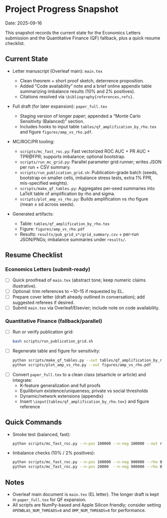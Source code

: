# Project Progress Snapshot

Date: 2025-09-16

This snapshot records the current state for the Economics Letters submission and the Quantitative Finance (QF) fallback, plus a quick resume checklist.

## Current State

- Letter manuscript (Overleaf main): `main.tex`
  - Clean theorem + short proof sketch, deterrence proposition.
  - Added “Code availability” note and a brief online appendix table summarizing imbalance results (10% and 2% positives).
  - Citations resolved via `\bibliography{references,refs}`.

- Full draft (for later expansion): `paper_full.tex`
  - Staging version of longer paper; appended a “Monte Carlo Sensitivity (Balanced)” section.
  - Includes hooks to input table `tables/qf_amplification_by_rho.tex` and figure `figures/amp_vs_rho.pdf`.

- MC/ROC/PR tooling:
  - `scripts/mc_fast_roc.py`: Fast vectorized ROC AUC + PR AUC + TPR@FPR; supports imbalance; optional bootstrap.
  - `scripts/run_mc_grid.py`: Parallel parameter grid runner; writes JSON per run + CSV summary.
  - `scripts/run_publication_grid.sh`: Publication-grade batch (seeds, bootstrap on smaller cells, imbalance stress tests, extra 1% FPR, mis-specified weights).
  - `scripts/make_qf_tables.py`: Aggregates per-seed summaries into LaTeX table of amplification by rho and sigma.
  - `scripts/plot_amp_vs_rho.py`: Builds amplification vs rho figure (mean ± sd across seeds).

- Generated artifacts:
  - Table: `tables/qf_amplification_by_rho.tex`
  - Figure: `figures/amp_vs_rho.pdf`
  - Results: `results/pub_grid_s*/grid_summary.csv` + per-run JSON/PNGs; imbalance summaries under `results/`.

## Resume Checklist

### Economics Letters (submit-ready)
- [ ] Quick proofread of `main.tex` (abstract tone; keep numeric claims illustrative).
- [ ] Optional: trim references to ~10–15 if requested by EL.
- [ ] Prepare cover letter (draft already outlined in conversation); add suggested referees if desired.
- [ ] Submit `main.tex` via Overleaf/Elsevier; include note on code availability.

### Quantitative Finance (fallback/parallel)
- [ ] Run or verify publication grid:
  ```bash
  bash scripts/run_publication_grid.sh
  ```
- [ ] Regenerate table and figure for sensitivity:
  ```bash
  python scripts/make_qf_tables.py --out tables/qf_amplification_by_rho.tex
  python scripts/plot_amp_vs_rho.py --out figures/amp_vs_rho.pdf
  ```
- [ ] Convert `paper_full.tex` to a clean class (elsarticle or article) and integrate:
  - K-feature generalization and full proofs
  - Equilibrium existence/uniqueness; private vs social thresholds
  - Dynamic/network extensions (appendix)
  - Insert `\input{tables/qf_amplification_by_rho.tex}` and figure reference

## Quick Commands

- Smoke test (balanced, fast):
  ```bash
  python scripts/mc_fast_roc.py --n-pos 100000 --n-neg 100000 --out results/mc_summary.json
  ```
- Imbalance checks (10% / 2% positives):
  ```bash
  python scripts/mc_fast_roc.py --n-pos 100000 --n-neg 900000 --rho 0.3 --sigma-eps 0.5 --out results/imbalance_10pct.json
  python scripts/mc_fast_roc.py --n-pos 20000  --n-neg 980000 --rho 0.3 --sigma-eps 0.5 --out results/imbalance_2pct.json
  ```

## Notes

- Overleaf main document is `main.tex` (EL letter). The longer draft is kept in `paper_full.tex` for QF expansion.
- All scripts are NumPy-based and Apple Silicon friendly; consider setting `OPENBLAS_NUM_THREADS=8` and `OMP_NUM_THREADS=8` for performance.

